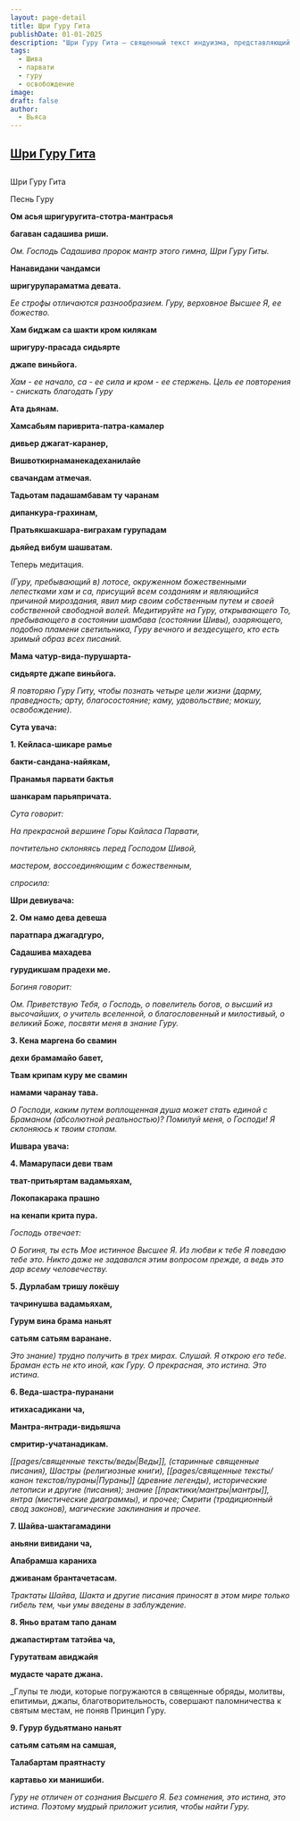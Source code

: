 ```yaml
---
layout: page-detail
title: Шри Гуру Гита
publishDate: 01-01-2025
description: "Шри Гуру Гита — священный текст индуизма, представляющий собой диалог между Шивой и Парвати о природе и величии Гуру. Входит в состав «Сканда-пураны» (раздел Уттара-канда) и приписывается мудрецу Вьясе. Текст раскрывает, что истинный Гуру — это воплощение Высшего Я, а почитание и служение ему ведёт к духовному освобождению. Гуру Гита подчёркивает: без осознания принципа Гуру все ритуалы и знания бесплодны; только через милость Гуру достигаются четыре цели жизни — дхарма, ардха, кама и мокша. Существуют разные версии текста — от 100 до 400 шлок."
tags:
  - Шива
  - парвати
  - гуру
  - освобождение
image: 
draft: false
author:
  - Вьяса
---
```


## [Шри Гуру Гита](#1)
## 
## 
Шри Гуру Гита 

 Песнь Гуру 

**Ом асья шригуругита-стотра-мантрасья** 

**багаван садашива риши.** 

_Ом. Господь Садашива пророк мантр этого гим­на, Шри Гуру Гиты._ 

**Нанавидани чандамси** 

**шригурупараматма девата.** 

_Ее строфы отличаются разнообразием. Гуру, верховное Высшее Я, ее божество._ 

**Хам биджам са шакти кром килякам** 

**шригуру-прасада сидьярте** 

**джапе виньйога.** 

_Хам - ее начало, са - ее сила и кром - ее стер­жень. Цель ее повторения - снискать благодать Гуру_ 

**Ата дьянам.** 

**Хамсабьям париврита-патра-камалер** 

**дивьер джагат-каранер,** 

**Вишвоткирнаманекадеханилайе** 

**свачандам атмечая.** 

**Тадьотам падашамбавам ту чаранам** 

**дипанкура-грахинам,** 

**Пратьякшакшара-виграхам гурупадам** 

**дьяйед вибум шашватам.** 

 Теперь медитация. 

_(Гуру, пребывающий в) лотосе, окруженном божест­венными лепестками хам и са, присущий всем созда­ниям и являющийся причиной мироздания, явил мир своим собственным путем и своей собственной свободной волей. Медитируйте на Гуру, открываю­щего То, пребывающего в состоянии шамбава (состоянии Шивы), озаряющего, подобно пламени светильника, Гуру вечного и вездесущего, кто есть зримый образ всех писаний._ 

**Мама чатур-вида-пурушарта-** 

**сидьярте джапе виньйога.** 

_Я повторяю Гуру Гиту, чтобы познать четыре цели жизни (дарму, праведность; арту, благосо­стояние; каму, удовольствие; мокшу, освобож­дение)._ 

**Сута увача:** 

**1\. Кейласа-шикаре рамье** 

**бакти-сандана-найякам,** 

**Пранамья парвати бактья** 

**шанкарам парьяпричата.** 

_Сута говорит:_ 

_На прекрасной вершине Горы Кайласа Парвати,_ 

_почтительно склоняясь перед Господом Шивой,_ 

_мастером, воссоединяющим с божественным,_ 

_спросила:_ 

**Шри девиувача:** 

**2\. Ом намо дева девеша** 

**паратпара джагадгуро,** 

**Садашива махадева** 

**гурудикшам прадехи ме.** 

_Богиня говорит:_ 

_Ом. Приветствую Тебя, о Господь, о повелитель богов, о высший из высочайших, о учитель все­ленной, о благословенный и милостивый, о вели­кий Боже, посвяти меня в знание Гуру._ 

**3\. Кена маргена бо свамин** 

**дехи брамамайо бавет,** 

**Твам крипам куру ме свамин** 

**намами чаранау тава.** 

_О Господи, каким путем воплощенная душа мо­жет стать единой с Браманом (абсолютной ре­альностью)? Помилуй меня, о Господи! Я скло­няюсь к твоим стопам._ 

**Ишвара увача:** 

**4\. Мамарупаси деви твам** 

**тват-притьяртам вадамьяхам,** 

**Локопакарака прашно** 

**на кенапи крита пура.** 

_Господь отвечает:_ 

_О Богиня, ты есть Мое истинное Высшее Я. Из любви к тебе Я поведаю тебе это. Никто даже не задавался этим вопросом прежде, а ведь это дар всему человечеству._ 

**5\. Дурлабам тришу локёшу** 

**тачринушва вадамьяхам,** 

**Гурум вина брама наньят** 

**сатьям сатьям варанане.** 

_Это знание) трудно получить в трех мирах. Слушай. Я открою его тебе. Браман есть не кто иной, как Гуру. О прекрасная, это истина. Это истина._ 

**6\. Веда-шастра-пуранани** 

**итихасадикани ча,** 

**Мантра-янтради-видьяшча** 

**смритир-учатанадикам.** 

_[[pages/священные тексты/веды|Веды]], (старинные священные писания), Шастры (религиозные книги), [[pages/священные тексты/канон текстов/пураны|Пураны]] (древние легенды), исторические летописи и другие (писания); зна­ние [[практики/мантры|мантры]], янтра (мистические диаграммы), и прочее; Смрити (традиционный свод законов), магические заклинания и прочее._ 

**7\. Шайва-шактагамадини** 

**аньяни вивидани ча,** 

**Апабрамша караниха** 

**дживанам брантачетасам.** 

_Трактаты Шайва, Шакта и другие писания при­носят в этом мире только гибель тем, чьи умы введены в заблуждение._ 

**8\. Яньо вратам тапо данам** 

**джапастиртам татэйва ча,** 

**Гурутатвам авиджайя** 

**мудасте чарате джана.** 

_Глупы те люди, которые погружаются в священ­ные обряды, молитвы, епитимьи, джапы, благо­творительность, совершают паломничества к святым местам, не поняв Принцип Гуру.

**9\. Гурур будьятмано наньят** 

**сатьям сатьям на самшая,** 

**Талабартам праятнасту** 

**картавьо хи манишиби.** 

_Гуру не отличен от сознания Высшего Я. Без сомнения, это истина, это истина. Поэтому мудрый приложит усилия, чтобы найти Гуру._ 

  
